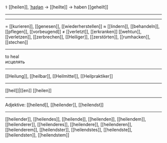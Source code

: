 ⚕️ [[heilen]], [ˈhaɪ̯lən](https://youglish.com/pronounce/heilen/german) → [[heilte]] → haben [[geheilt]]

---


---
= [[kurieren]], [[genesen]], [[wiederherstellen]]
≈ [[lindern]], [[behandeln]], [[pflegen]], [[vorbeugend]]
≠ [[verletzt]], [[erkranken]]
[[wehtun]], [[verletzen]], [[zerbrechen]], [[Heiliger]], [[zerstörten]], [[rumhacken]], [[stechen]]


---
to heal  
исцелять

---
[[Heilung]], [[heilbar]], [[Heilmittel]], [[Heilpraktiker]]

---
[[heil]]|[[en]]
[[heilen]]


---
Adjektive: [[heilend]], [[heilender]], [[heilendst]]

---
[[heilender]], [[heilendes]], [[heilende]], [[heilenden]], [[heilendem]], [[heilenderer]], [[heilenderes]], [[heilendere]], [[heilenderen]], [[heilenderem]], [[heilendster]], [[heilendstes]], [[heilendste]], [[heilendsten]], [[heilendstem]]